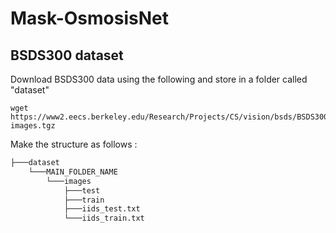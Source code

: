 # Mask-OsmosisNet

## BSDS300 dataset
Download BSDS300 data using the following and store in a folder called "dataset"
```
wget https://www2.eecs.berkeley.edu/Research/Projects/CS/vision/bsds/BSDS300-images.tgz
```

Make the structure as follows : 
```bash
├───dataset
    └───MAIN_FOLDER_NAME
        └───images
            ├───test
            ├───train
            ├───iids_test.txt
            └───iids_train.txt
```